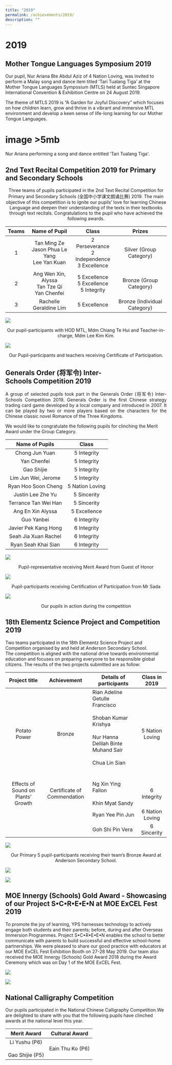 ```yaml
---
title: "2019"
permalink: /achievements/2019/
description: ""
---
```

# 2019

Mother Tongue Languages Symposium 2019
--------------------------------------

Our pupil, Nur Ariana Bte Abdul Aziz of 4 Nation Loving, was invited to perform a Malay song and dance item titled ‘Tari Tualang Tiga’ at the Mother Tongue Languages Symposium (MTLS) held at Suntec Singapore International Convention & Exhibition Centre on 24 August 2019.  

The theme of MTLS 2019 is “A Garden for Joyful Discovery” which focuses on how children learn, grow and thrive in a vibrant and immersive MTL environment and develop a keen sense of life-long learning for our Mother Tongue Languages.

# image >5mb

Nur Ariana performing a song and dance entitled ‘Tari Tualang Tiga'.

2nd Text Recital Competition 2019 for Primary and Secondary Schools
-------------------------------------------------------------------

<center>Three teams of pupils participated in the 2nd Text Recital Competition for Primary and Secondary Schools (全国中小学课文朗诵比赛) 2019. The main objective of this competition is to ignite our pupils’ love for learning Chinese Language and deepen their understanding of the texts in their textbooks through text recitals. Congratulations to the pupil who have achieved the following awards.</center>

| Teams |                   Name of Pupil                   |                       Class                      |            Prizes            |
|:-----:|:-------------------------------------------------:|:------------------------------------------------:|:----------------------------:|
|   1   | Tan Ming Ze<br>Jason Phua Le Yang<br>Lee Yan Kuan | 2 Perseverance<br>2 Independence<br>3 Excellence |    Silver (Group Category)   |
|   2   |  Ang Wen Xin, Alyssa<br>Tan Tze Qi<br>Yan Chenfei |    5 Excellence<br>5 Excellence<br>5 Integrity   |    Bronze (Group Category)   |
|   3   |               Rachelle Geraldine Lim              |                   5 Excellence                   | Bronze (Individual Category) |

![](/images/Achievements/2019/text%20recital.png)

<center>Our pupil-participants with HOD MTL, Mdm Chiang Te Hui and Teacher-in-charge, Mdm Lee Kim Kim.</center>

![](/images/Achievements/2019/school%20recognition%20for%20text%20recital.png)

<center>Our Pupil-participants and teachers receiving Certificate of Participation.</center>

Generals Order (将军令) Inter-Schools Competition 2019
---------------------------------------------------

<p style="text-align: justify;">A group of selected pupils took part in the Generals Order (将军令) Inter-Schools Competition 2019. Generals Order is the first Chinese strategy trading card game developed by a local company and introduced in 2007. It can be played by two or more players based on the characters for the Chinese classic novel Romance of the Three Kingdoms. </p>

We would like to congratulate the following pupils for clinching the Merit Award under the Group Category.

|    Name of Pupils    |      Class      |
|:--------------------:|:---------------:|
|    Chong Jun Yuan    |   5 Integrity   |
|      Yan Chenfei     |   5 Integrity   |
|      Gao Shijie      |   5 Integrity   |
|  Lim Jun Wei, Jerome |   5 Integrity   |
|  Ryan Hoo Soon Cheng | 5 Nation Loving |
|   Justin Lee Zhe Yu  |   5 Sincerity   |
| Terrance Tan Wei Han |   5 Sincerity   |
|   Ang En Xin Alyssa  |   5 Excellence  |
|      Guo Yanbei      |   6 Integrity   |
| Javier Pek Kang Hong |   6 Integrity   |
| Seah Jia Xuan Rachel |   6 Integrity   |
|  Ryan Seah Khai Sian |   6 Integrity   |


![](/images/Achievements/2019/GENERAL%20ORDER%20-%20GOH.png)

<center>Pupil-representative receiving Merit Award from Guest of Honor</center>

![](/images/Achievements/2019/GENERAL%20ORDER%20-%20SCHOOL.png)

<center>Pupil-participants receiving Certification of Participation from Mr Sada</center>

![](/images/Achievements/2019/GENERAL%20ORDER%20-%20IN%20ACTION.jpg)

<center>Our pupils in action during the competition</center>


18th Elementz Science Project and Competition 2019
--------------------------------------------------

Two teams participated in the 18th Elementz Science Project and Competition organised by and held at Anderson Secondary School. The competition is aligned with the national drive towards environmental education and focuses on preparing everyone to be responsible global citizens. The results of the two projects submitted are as follow:

|            Project title           |         Achievement         |               Details of participants            |  Class in 2019  |
|:---------:|:-------------:|------------|:-------------:|
|            Potato Power            |            Bronze           | Rian Adeline Getulle Francisco<br><br>Shoban Kumar Krishya<br><br>Nur Hanna Delilah Binte Muhand Sair<br><br>Chua Lin Sian<br><br><br> | 5 Nation Loving |
| Effects of Sound on Plants’ Growth | Certificate of Commendation | Ng Xin Ying Fallon<br><br>Khin Myat Sandy                             |   6 Integrity   |
|                                    |                             | Ryan Yee Pin Jun<br>                                                                                                               | 6 Nation Loving |
|                                    |                             | Goh Shi Pin Vera                                                                                                                   |   6 Sincerity   |

![](/images/Achievements/2019/elementz%201.jpg)

<center>Our Primary 5 pupil-participants receiving their team’s Bronze Award at Anderson Secondary School.</center>


![](/images/Achievements/2019/elementz%202.jpg)


![](/images/Achievements/2019/elementz%203.jpg)


MOE Innergy (Schools) Gold Award - Showcasing of our Project S•C•R•E•E•N at MOE ExCEL Fest 2019
-----------------------------------------------------------------------------------------------

To promote the joy of learning, YPS harnesses technology to actively engage both students and their parents; before, during and after Overseas Immersion Programmes. Project S•C•R•E•E•N enables the school to better communicate with parents to build successful and effective school-home partnerships. We were pleased to share our good practice with educators at our MOE ExCEL Fest Exhibition Booth on 27-28 May 2019. Our team also received the MOE Innergy (Schools) Gold Award 2018 during the Award Ceremony which was on Day 1 of the MOE ExCEL Fest.

![](/images/Achievements/2019/WhatsApp%20Image%202019-07-02.jpeg)

![](/images/Achievements/2019/Minister%20taking%20a%20picture%20with%20the%20students1.jpg)

National Calligraphy Competition
--------------------------------

Our pupils participated in the National Chinese Calligraphy Competition.We are delighted to share with you that the following pupils have clinched awards at the national level this year.

|            Merit Award           |  Cultural Award  |
|:--------------------------------:|:----------------:|
| Li Yushu (P6)<br><br>Gao Shijie (P5) | Eain Thu Ko (P6) |